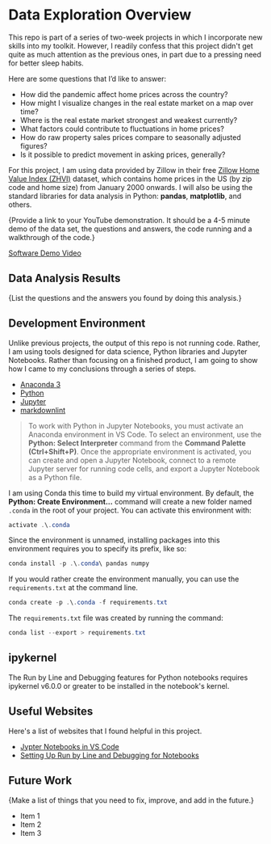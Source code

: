 # Data Exploration Overview

This repo is part of a series of two-week projects in which I incorporate new skills into my toolkit. However, I readily
confess that this project didn't get quite as much attention as the previous ones, in part due to a pressing need for
better sleep habits.

Here are some questions that I’d like to answer:

* How did the pandemic affect home prices across the country?
* How might I visualize changes in the real estate market on a map over time?
* Where is the real estate market strongest and weakest currently?
* What factors could contribute to fluctuations in home prices?
* How do raw property sales prices compare to seasonally adjusted figures?
* Is it possible to predict movement in asking prices, generally?

For this project, I am using data provided by Zillow in their free
[Zillow Home Value Index (ZHVI)](https://www.zillow.com/research/data/) dataset, which contains home prices in the US
(by zip code and home size) from January 2000 onwards. I will also be using the standard libraries for data analysis in
Python: **pandas**, **matplotlib**, and others.

{Provide a link to your YouTube demonstration.  It should be a 4-5 minute demo of the data set, the questions and
answers, the code running and a walkthrough of the code.}

[Software Demo Video](http://youtube.link.goes.here)

## Data Analysis Results

{List the questions and the answers you found by doing this analysis.}

## Development Environment

Unlike previous projects, the output of this repo is not running code. Rather, I am using tools designed for data
science, Python libraries and Jupyter Notebooks. Rather than focusing on a finished product, I am going to show how I
came to my conclusions through a series of steps.

* [Anaconda 3](https://www.anaconda.com/download/)
* [Python](https://marketplace.visualstudio.com/items?itemName=ms-python.python)
* [Jupyter](https://marketplace.visualstudio.com/items?itemName=ms-toolsai.jupyter)
* [markdownlint](https://marketplace.visualstudio.com/items?itemName=DavidAnson.vscode-markdownlint)

> To work with Python in Jupyter Notebooks, you must activate an Anaconda environment in VS Code. To select an
environment, use the **Python: Select Interpreter** command from the **Command Palette (Ctrl+Shift+P)**. Once the
appropriate environment is activated, you can create and open a Jupyter Notebook, connect to a remote Jupyter server
for running code cells, and export a Jupyter Notebook as a Python file.

I am using Conda this time to build my virtual environment. By default, the **Python: Create Environment...** command
will create a new folder named `.conda` in the root of your project. You can activate this environment with:

```powershell
activate .\.conda
```

Since the environment is unnamed, installing packages into this environment requires you to specify its prefix, like so:

```powershell
conda install -p .\.conda\ pandas numpy
```

If you would rather create the environment manually, you can use the `requirements.txt` at the command line.

```powershell
conda create -p .\.conda -f requirements.txt
```

The `requirements.txt` file was created by running the command:

```powershell
conda list --export > requirements.txt
```

## ipykernel

The Run by Line and Debugging features for Python notebooks requires ipykernel v6.0.0 or greater to be installed in the
notebook's kernel.

## Useful Websites

Here's a list of websites that I found helpful in this project.

* [Jypter Notebooks in VS Code](https://code.visualstudio.com/docs/datascience/jupyter-notebooks)
* [Setting Up Run by Line and Debugging for Notebooks](https://github.com/microsoft/vscode-jupyter/wiki/Setting-Up-Run-by-Line-and-Debugging-for-Notebooks)

## Future Work

{Make a list of things that you need to fix, improve, and add in the future.}

* Item 1
* Item 2
* Item 3
